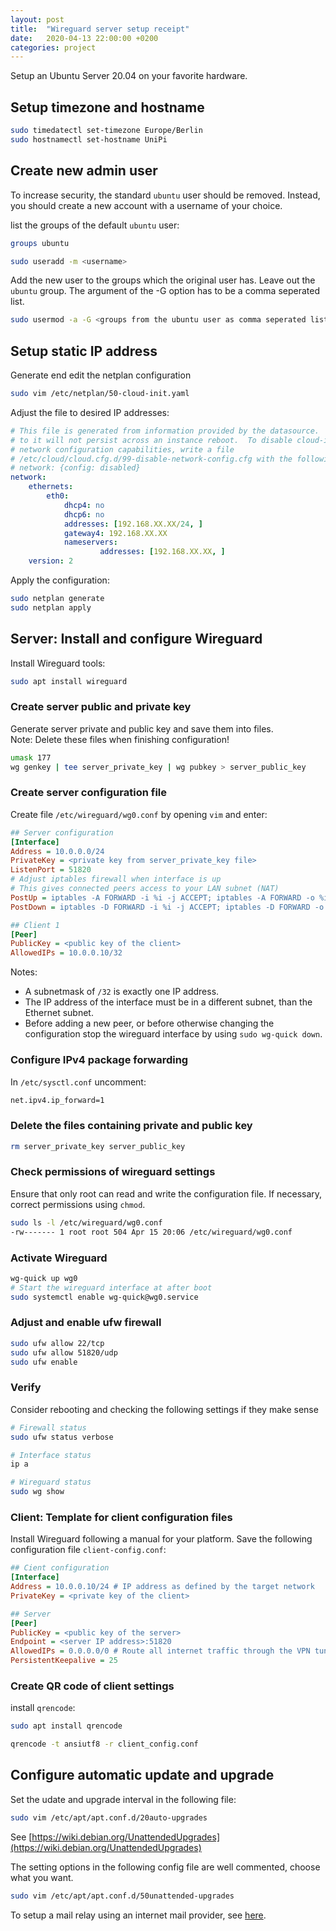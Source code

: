 ```yaml
---
layout: post
title:  "Wireguard server setup receipt"
date:   2020-04-13 22:00:00 +0200
categories: project
---
```


Setup an Ubuntu Server 20.04 on your favorite hardware.

## Setup timezone and hostname

```bash
sudo timedatectl set-timezone Europe/Berlin
sudo hostnamectl set-hostname UniPi
```

## Create new admin user

To increase security, the standard `ubuntu` user should be removed. Instead,
you should create a new account with a username of your choice.

list the groups of the default `ubuntu` user:
```bash
groups ubuntu
```

```bash
sudo useradd -m <username>
```

Add the new user to the groups which the original user has.
Leave out the `ubuntu` group.
The argument of the -G option has to be a comma seperated list.

```bash
sudo usermod -a -G <groups from the ubuntu user as comma seperated list> <username>
```

## Setup static IP address

Generate end edit the netplan configuration

```bash
sudo vim /etc/netplan/50-cloud-init.yaml
```

Adjust the file to desired IP addresses:

```yaml
# This file is generated from information provided by the datasource.  Changes
# to it will not persist across an instance reboot.  To disable cloud-init's
# network configuration capabilities, write a file
# /etc/cloud/cloud.cfg.d/99-disable-network-config.cfg with the following:
# network: {config: disabled}
network:
    ethernets:
        eth0:
            dhcp4: no
            dhcp6: no
            addresses: [192.168.XX.XX/24, ]
            gateway4: 192.168.XX.XX
            nameservers:
                    addresses: [192.168.XX.XX, ]
    version: 2
```

Apply the configuration:

```bash
sudo netplan generate
sudo netplan apply
```

## Server: Install and configure Wireguard

Install Wireguard tools:

```bash
sudo apt install wireguard
```

### Create server public and private key

Generate server private and public key and save them into files.  
Note: Delete these files when finishing configuration!

```bash
umask 177
wg genkey | tee server_private_key | wg pubkey > server_public_key
```

### Create server configuration file

Create file `/etc/wireguard/wg0.conf` by opening `vim` and enter:

```ini
## Server configuration
[Interface]
Address = 10.0.0.0/24
PrivateKey = <private key from server_private_key file>
ListenPort = 51820
# Adjust iptables firewall when interface is up
# This gives connected peers access to your LAN subnet (NAT) 
PostUp = iptables -A FORWARD -i %i -j ACCEPT; iptables -A FORWARD -o %i -j ACCEPT; iptables -t nat -A POSTROUTING -o eth0 -j MASQUERADE
PostDown = iptables -D FORWARD -i %i -j ACCEPT; iptables -D FORWARD -o %i -j ACCEPT; iptables -t nat -D POSTROUTING -o eth0 -j MASQUERADE

## Client 1
[Peer]
PublicKey = <public key of the client>
AllowedIPs = 10.0.0.10/32
```

Notes:
- A subnetmask of `/32` is exactly one IP address.
- The IP address of the interface must be in a different subnet, than the Ethernet subnet.
- Before adding a new peer, or before otherwise changing the configuration stop the wireguard interface
  by using `sudo wg-quick down`.

### Configure IPv4 package forwarding

In `/etc/sysctl.conf` uncomment:

```bash
net.ipv4.ip_forward=1
```

### Delete the files containing private and public key

```bash
rm server_private_key server_public_key
```

### Check permissions of wireguard settings

Ensure that only root can read and write the configuration file.
If necessary, correct permissions using `chmod`.

```bash
sudo ls -l /etc/wireguard/wg0.conf
-rw------- 1 root root 504 Apr 15 20:06 /etc/wireguard/wg0.conf
```

### Activate Wireguard

```bash
wg-quick up wg0
# Start the wireguard interface at after boot
sudo systemctl enable wg-quick@wg0.service
```

### Adjust and enable ufw firewall

```bash
sudo ufw allow 22/tcp
sudo ufw allow 51820/udp
sudo ufw enable
```

### Verify
Consider rebooting and checking the following settings if they make sense

```bash
# Firewall status
sudo ufw status verbose

# Interface status
ip a

# Wireguard status
sudo wg show
```

### Client: Template for client configuration files

Install Wireguard following a manual for your platform.
Save the following configuration file `client-config.conf`:

```ini
## Cient configuration
[Interface]
Address = 10.0.0.10/24 # IP address as defined by the target network
PrivateKey = <private key of the client>

## Server
[Peer]
PublicKey = <public key of the server>
Endpoint = <server IP address>:51820
AllowedIPs = 0.0.0.0/0 # Route all internet traffic through the VPN tunnel (optional)
PersistentKeepalive = 25
```

### Create QR code of client settings

install `qrencode`:

```bash
sudo apt install qrencode
```

```bash
qrencode -t ansiutf8 -r client_config.conf
```


## Configure automatic update and upgrade

Set the udate and upgrade interval in the following file:
``` bash
sudo vim /etc/apt/apt.conf.d/20auto-upgrades
```
See [https://wiki.debian.org/UnattendedUpgrades](https://wiki.debian.org/UnattendedUpgrades)

The setting options in the following config file are well
commented, choose what you want.

```bash
sudo vim /etc/apt/apt.conf.d/50unattended-upgrades
```

To setup a mail relay using an internet mail provider, see [here](Configure-Exim-using-smarthost).
